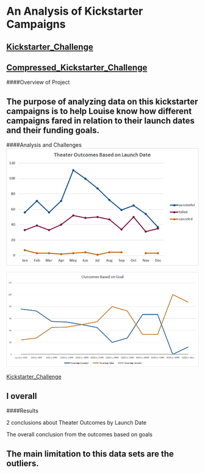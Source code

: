 # **An Analysis of Kickstarter Campaigns**
[Kickstarter_Challenge](https://github.com/vzhang90/Kickstarter_Analysis/blob/main/Kickstarter_Challenge.xlsx)
---
[Compressed_Kickstarter_Challenge](https://github.com/vzhang90/Kickstarter_Analysis/blob/main/Kickstarter_Challenge.zip)
---
####Overview of Project

The purpose of analyzing data on this kickstarter campaigns is to help Louise know how different campaigns fared in relation to their launch dates and their funding goals.
---
####Analysis and Challenges
![Theater_Outcomes_vs_Launch](https://github.com/vzhang90/Kickstarter_Analysis/blob/main/Theater_Outcomes_vs_Launch.png)

![Outcomes_vs_Goals](https://github.com/vzhang90/Kickstarter_Analysis/blob/main/Outcomes_vs_Goals.png)

[Kickstarter_Challenge](https://github.com/vzhang90/Kickstarter_Analysis/blob/main/Kickstarter_Challenge.xlsx)

I overall 
---
####Results

2 conclusions about Theater Outcomes by Launch Date

The overall conclusion from the outcomes based on goals 

The main limitation to this data sets are the outliers.
---
